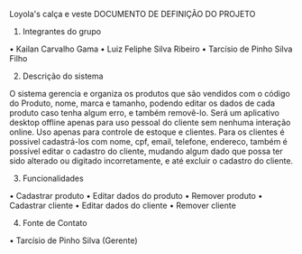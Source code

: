 Loyola's calça e veste
DOCUMENTO DE DEFINIÇÃO DO PROJETO

1.	Integrantes do grupo

•	Kailan Carvalho Gama
•	Luiz Feliphe Silva Ribeiro
•	Tarcísio de Pinho Silva Filho


2.	Descrição do sistema

O sistema gerencia e organiza os produtos que são vendidos com o código do Produto, nome, marca e tamanho, podendo editar os dados de cada produto caso tenha algum erro, e também removê-lo. Será um aplicativo desktop offline apenas para uso pessoal do cliente sem nenhuma interação online. Uso apenas para controle de estoque e clientes. Para os clientes é possivel cadastrá-los com nome, cpf, email, telefone, endereco, também é possível editar o cadastro do cliente, mudando algum dado que possa ter sido alterado ou digitado incorretamente, e até excluir o cadastro do cliente.

3.	Funcionalidades

•	Cadastrar produto
•	Editar dados do produto
•	Remover produto
•	Cadastrar cliente
•	Editar dados do cliente
•	Remover cliente


4.	Fonte de Contato

•	Tarcísio de Pinho Silva (Gerente)
